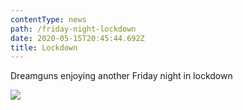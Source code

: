 ```yaml
---
contentType: news
path: /friday-night-lockdown
date: 2020-05-15T20:45:44.692Z
title: Lockdown
---
```

Dreamguns enjoying another Friday night in lockdown

![](assets/98330302_117463759960693_2302322669334298624_o.jpg)